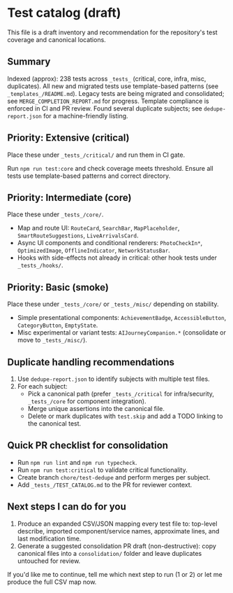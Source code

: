 # Test catalog (draft)

This file is a draft inventory and recommendation for the repository's test coverage and canonical locations.

## Summary

 Indexed (approx): 238 tests across `_tests_` (critical, core, infra, misc, duplicates).
 All new and migrated tests use template-based patterns (see `_templates_/README.md`).
 Legacy tests are being migrated and consolidated; see `MERGE_COMPLETION_REPORT.md` for progress.
 Template compliance is enforced in CI and PR review.
 Found several duplicate subjects; see `dedupe-report.json` for a machine-friendly listing.

## Priority: Extensive (critical)

Place these under `_tests_/critical/` and run them in CI gate.

 Run `npm run test:core` and check coverage meets threshold.
 Ensure all tests use template-based patterns and correct directory.

## Priority: Intermediate (core)

Place these under `_tests_/core/`.

- Map and route UI: `RouteCard`, `SearchBar`, `MapPlaceholder`, `SmartRouteSuggestions`, `LiveArrivalsCard`.
- Async UI components and conditional renderers: `PhotoCheckIn*`, `OptimizedImage`, `OfflineIndicator`, `NetworkStatusBar`.
- Hooks with side-effects not already in critical: other hook tests under `_tests_/hooks/`.

## Priority: Basic (smoke)

Place these under `_tests_/core/` or `_tests_/misc/` depending on stability.

- Simple presentational components: `AchievementBadge`, `AccessibleButton`, `CategoryButton`, `EmptyState`.
- Misc experimental or variant tests: `AIJourneyCompanion.*` (consolidate or move to `_tests_/misc/`).

## Duplicate handling recommendations

1. Use `dedupe-report.json` to identify subjects with multiple test files.
2. For each subject:
   - Pick a canonical path (prefer `_tests_/critical` for infra/security, `_tests_/core` for component integration).
   - Merge unique assertions into the canonical file.
   - Delete or mark duplicates with `test.skip` and add a TODO linking to the canonical test.

## Quick PR checklist for consolidation

- Run `npm run lint` and `npm run typecheck`.
- Run `npm run test:critical` to validate critical functionality.
- Create branch `chore/test-dedupe` and perform merges per subject.
- Add `_tests_/TEST_CATALOG.md` to the PR for reviewer context.

## Next steps I can do for you

1. Produce an expanded CSV/JSON mapping every test file to: top-level describe, imported component/service names, approximate lines, and last modification time.
2. Generate a suggested consolidation PR draft (non-destructive): copy canonical files into a `consolidation/` folder and leave duplicates untouched for review.

If you'd like me to continue, tell me which next step to run (1 or 2) or let me produce the full CSV map now.
